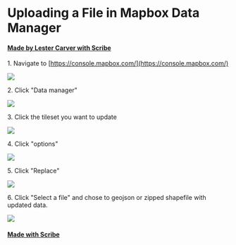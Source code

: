# Uploading a File in Mapbox Data Manager
#### [Made by Lester Carver with Scribe](https://scribehow.com/shared/Uploading_a_File_in_Mapbox_Data_Manager__M0b0cSEiSm6ARtckg5qaEg)


1\. Navigate to [https://console.mapbox.com/](https://console.mapbox.com/)

![](https://ajeuwbhvhr.cloudimg.io/https://colony-recorder.s3.amazonaws.com/files/2025-07-03/1b91c8dd-a36a-4f10-9904-53ce0c482362/ascreenshot.jpeg?tl_px=82,70&br_px=1458,840&force_format=jpeg&q=100&width=1120.0)


2\. Click "Data manager"

![](https://ajeuwbhvhr.cloudimg.io/https://colony-recorder.s3.amazonaws.com/files/2025-07-03/1b91c8dd-a36a-4f10-9904-53ce0c482362/ascreenshot.jpeg?tl_px=0,0&br_px=1376,769&force_format=jpeg&q=100&width=1120.0&wat=1&wat_opacity=1&wat_gravity=northwest&wat_url=https://colony-recorder.s3.amazonaws.com/images/watermarks/FB923C_standard.png&wat_pad=31,112)


3\. Click the tileset you want to update

![](https://ajeuwbhvhr.cloudimg.io/https://colony-recorder.s3.amazonaws.com/files/2025-07-03/581ec1ea-ba88-41c2-8763-f13234f7a30e/ascreenshot.jpeg?tl_px=0,0&br_px=1376,769&force_format=jpeg&q=100&width=1120.0&wat=1&wat_opacity=1&wat_gravity=northwest&wat_url=https://colony-recorder.s3.amazonaws.com/images/watermarks/FB923C_standard.png&wat_pad=346,149)


4\. Click "options"

![](https://ajeuwbhvhr.cloudimg.io/https://colony-recorder.s3.amazonaws.com/files/2025-07-03/b1d3902b-5801-458e-971e-c800654fc893/ascreenshot.jpeg?tl_px=0,0&br_px=1376,769&force_format=jpeg&q=100&width=1120.0&wat=1&wat_opacity=1&wat_gravity=northwest&wat_url=https://colony-recorder.s3.amazonaws.com/images/watermarks/FB923C_standard.png&wat_pad=184,-13)


5\. Click "Replace"

![](https://ajeuwbhvhr.cloudimg.io/https://colony-recorder.s3.amazonaws.com/files/2025-07-03/3f9fb422-60e6-4735-af57-55fc905e7a3c/ascreenshot.jpeg?tl_px=0,0&br_px=1376,769&force_format=jpeg&q=100&width=1120.0&wat=1&wat_opacity=1&wat_gravity=northwest&wat_url=https://colony-recorder.s3.amazonaws.com/images/watermarks/FB923C_standard.png&wat_pad=269,-9)


6\. Click "Select a file" and chose to geojson or zipped shapefile with updated data.

![](https://ajeuwbhvhr.cloudimg.io/https://colony-recorder.s3.amazonaws.com/files/2025-07-03/adea3d1e-d2bd-4cae-9d7f-95ec7874c21c/ascreenshot.jpeg?tl_px=103,0&br_px=1479,769&force_format=jpeg&q=100&width=1120.0&wat=1&wat_opacity=1&wat_gravity=northwest&wat_url=https://colony-recorder.s3.amazonaws.com/images/watermarks/FB923C_standard.png&wat_pad=524,258)
#### [Made with Scribe](https://scribehow.com/shared/Uploading_a_File_in_Mapbox_Data_Manager__M0b0cSEiSm6ARtckg5qaEg)
